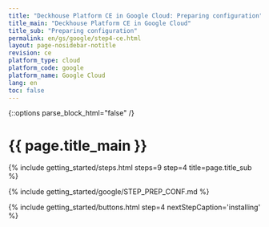 ```yaml
---
title: "Deckhouse Platform CE in Google Cloud: Preparing configuration"
title_main: "Deckhouse Platform CE in Google Cloud"
title_sub: "Preparing configuration"
permalink: en/gs/google/step4-ce.html
layout: page-nosidebar-notitle
revision: ce
platform_type: cloud
platform_code: google
platform_name: Google Cloud
lang: en
toc: false
---
```


<link rel="stylesheet" type="text/css" href='{{ assets["getting-started.css"].digest_path }}' />
<script type="text/javascript" src='{{ assets["getting-started.js"].digest_path }}'></script>

{::options parse_block_html="false" /}

<h1 class="docs__title">{{ page.title_main }}</h1>
{% include getting_started/steps.html steps=9 step=4 title=page.title_sub %}

{% include getting_started/google/STEP_PREP_CONF.md %}

{% include getting_started/buttons.html step=4 nextStepCaption='installing' %}
